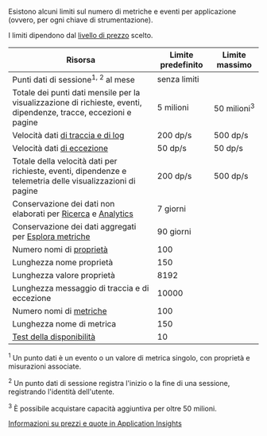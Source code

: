 Esistono alcuni limiti sul numero di metriche e eventi per applicazione (ovvero, per ogni chiave di strumentazione).

I limiti dipendono dal [livello di prezzo](https://azure.microsoft.com/pricing/details/application-insights/) scelto.

**Risorsa** | **Limite predefinito** | **Limite massimo**
-------- | ------------- | -------------
Punti dati di sessione<sup>1, 2</sup> al mese | senza limiti | 
Totale dei punti dati mensile per la visualizzazione di richieste, eventi, dipendenze, tracce, eccezioni e pagine | 5 milioni | 50 milioni<sup>3</sup>
Velocità dati [di traccia e di log](../articles/application-insights/app-insights-search-diagnostic-logs.md) | 200 dp/s | 500 dp/s
Velocità dati [di eccezione](../articles/application-insights/app-insights-asp-net-exceptions.md) | 50 dp/s | 50 dp/s
Totale della velocità dati per richieste, eventi, dipendenze e telemetria delle visualizzazioni di pagine | 200 dp/s | 500 dp/s
Conservazione dei dati non elaborati per [Ricerca](../articles/application-insights/app-insights-diagnostic-search.md) e [Analytics](../articles/application-insights/app-insights-analytics.md) | 7 giorni
Conservazione dei dati aggregati per [Esplora metriche](../articles/application-insights/app-insights-metrics-explorer.md) | 90 giorni
Numero nomi di [proprietà](../articles/application-insights/app-insights-api-custom-events-metrics.md#properties) | 100 |
Lunghezza nome proprietà | 150 | 
Lunghezza valore proprietà | 8192 | 
Lunghezza messaggio di traccia e di eccezione | 10000 |
Numero nomi di [metriche](../articles/application-insights/app-insights-api-custom-events-metrics.md#properties) | 100 |
Lunghezza nome di metrica | 150 | 
[Test della disponibilità](../articles/application-insights/app-insights-monitor-web-app-availability.md) | 10 | 

<sup>1</sup> Un punto dati è un evento o un valore di metrica singolo, con proprietà e misurazioni associate.

<sup>2</sup> Un punto dati di sessione registra l'inizio o la fine di una sessione, registrando l'identità dell'utente.

<sup>3</sup> È possibile acquistare capacità aggiuntiva per oltre 50 milioni.
 
[Informazioni su prezzi e quote in Application Insights](../articles/application-insights/app-insights-pricing.md)

<!---HONumber=AcomDC_0803_2016-->